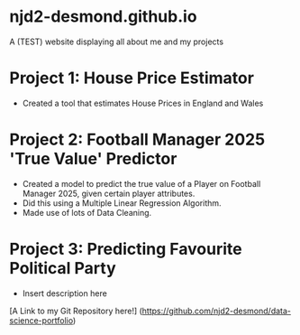 # njd2-desmond.github.io
A (TEST) website displaying all about me and my projects

# Project 1: House Price Estimator
- Created a tool that estimates House Prices in England and Wales

# Project 2: Football Manager 2025 'True Value' Predictor
- Created a model to predict the true value of a Player on Football Manager 2025, given certain player attributes.
- Did this using a Multiple Linear Regression Algorithm.
- Made use of lots of Data Cleaning.

# Project 3: Predicting Favourite Political Party
- Insert description here

[A Link to my Git Repository here!] (https://github.com/njd2-desmond/data-science-portfolio)

